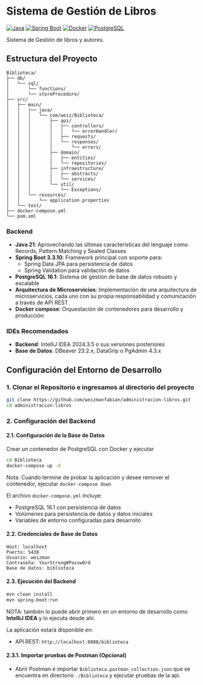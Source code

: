 # Sistema de Gestión de Libros

[![Java](https://img.shields.io/badge/Java-21-red.svg)](https://www.oracle.com/java/technologies/javase/jdk17-archive-downloads.html)
[![Spring Boot](https://img.shields.io/badge/Spring%20Boot-3.3.10-green.svg)](https://spring.io/projects/spring-boot)
[![Docker](https://img.shields.io/badge/Docker-28.0.1-blue.svg)](https://www.docker.com/)
[![PostgreSQL](https://img.shields.io/badge/PostgreSQL-16.1-336791.svg)](https://www.postgresql.org/)

Sistema de Gestión de libros y autores.

## Estructura del Proyecto

```
Biblioteca/
├── db/
│   └── sql/
│       └── functions/
│       └── storeProcedure/
├── src/
│   ├── main/
│   │   ├── java/
│   │   │   └── com/weiz/Biblioteca/
│   │   │       ├── api/
│   │   │       │   ├── controllers/
│   │   │       │   │   └── errorHandler/
│   │   │       │   ├── requests/
│   │   │       │   └── responses/
│   │   │       │       └── errors/
│   │   │       ├── domain/
│   │   │       │   ├── entities/
│   │   │       │   └── repositories/
│   │   │       ├── infraestructure/
│   │   │       │   ├── abstracts/
│   │   │       │   └── services/
│   │   │       └── util/
│   │   │           └── Exceptions/
│   │   └── resources/
│   │       └── application.properties
│   └── test/
├── docker-compose.yml
└── pom.xml
```

### Backend
- **Java 21**: Aprovechando las últimas características del lenguaje como Records, Pattern Matching y Sealed Classes
- **Spring Boot 3.3.10**: Framework principal con soporte para:
  - Spring Data JPA para persistencia de datos
  - Spring Validation para validación de datos
- **PostgreSQL 16.1**: Sistema de gestión de base de datos robusto y escalable
- **Arquitectura de Microservicios**: Implementación de una arquitectura de microservicios, cada uno con su propia responsabilidad y comunicación a través de API REST
- **Docker compose**: Orquestación de contenedores para desarrollo y producción


### IDEs Recomendados
- **Backend**: IntelliJ IDEA 2024.3.5 o sus versiones posteriores
- **Base de Datos**: DBeaver 23.2.x, DataGrip o PgAdmin 4.3.x

## Configuración del Entorno de Desarrollo

### 1. Clonar el Repositorio e ingresamos al directorio del proyecto
```bash
git clone https://github.com/weizmanfabian/administracion-libros.git
cd administracion-libros
```

### 2. Configuración del Backend

#### 2.1. Configuración de la Base de Datos
Crear un contenedor de PostgreSQL con Docker y ejecutar
```bash
cd Biblioteca
docker-compose up -d
```

Nota: Cuando termine de probar la aplicación y desee remover el contenedor, ejecutar `docker-compose down`


El archivo `docker-compose.yml` incluye:
- PostgreSQL 16.1 con persistencia de datos
- Volúmenes para persistencia de datos y datos iniciales
- Variables de entorno configuradas para desarrollo

#### 2.2. Credenciales de Base de Datos
```properties
Host: localhost
Puerto: 5438
Usuario: weizman
Contraseña: YourStrong#Passw0rd
Base de datos: biblioteca
```

#### 2.3. Ejecución del Backend
```bash
mvn clean install
mvn spring-boot:run
```
NOTA: también lo puede abrir primero en un entorno de desarrollo como **IntelliJ IDEA** y lo ejecuta desde ahí.

La aplicación estará disponible en:
- API REST: `http://localhost:8088/biblioteca`

#### 2.3.1. Importar pruebas de Postman (Opcional)
 - Abrir Postman e importar `Biblioteca.postman_collection.json` que se encuentra en directorio `./Biblioteca` y ejecutar pruebas de la api.
